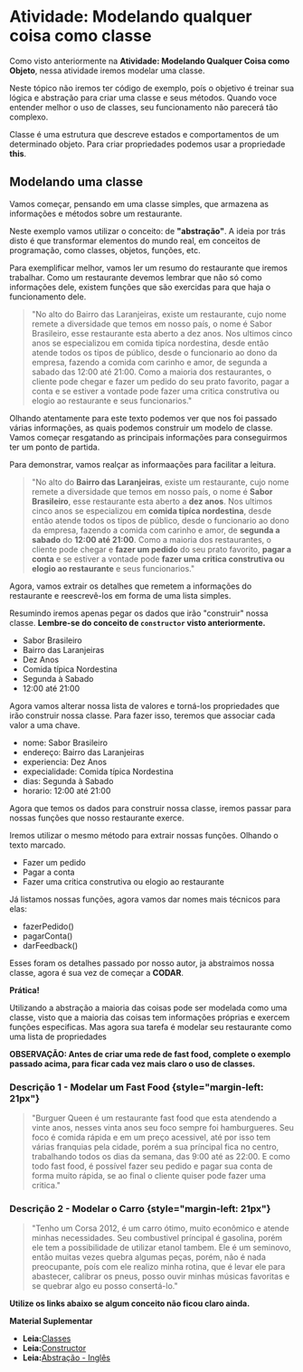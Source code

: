 Atividade: Modelando qualquer coisa como classe
===============================================

Como visto anteriormente na **Atividade: Modelando Qualquer Coisa como
Objeto**, nessa atividade iremos modelar uma classe.

Neste tópico não iremos ter código de exemplo, poís o objetivo é treinar
sua lógica e abstração para criar uma classe e seus métodos. Quando voce
entender melhor o uso de classes, seu funcionamento não parecerá tão
complexo.

Classe é uma estrutura que descreve estados e comportamentos de um
determinado objeto. Para criar propriedades podemos usar a propriedade
**this**.

Modelando uma classe
--------------------

Vamos começar, pensando em uma classe simples, que armazena as
informações e métodos sobre um restaurante.

Neste exemplo vamos utilizar o conceito: de **"abstração"**. A ideia por
trás disto é que transformar elementos do mundo real, em conceitos de
programação, como classes, objetos, funções, etc.

Para exemplificar melhor, vamos ler um resumo do restaurante que iremos
trabalhar. Como um restaurante devemos lembrar que não só como
informações dele, existem funções que são exercidas para que haja o
funcionamento dele.

> "No alto do Bairro das Laranjeiras, existe um restaurante, cujo nome
> remete a diversidade que temos em nosso país, o nome é Sabor
> Brasileiro, esse restaurante esta aberto a dez anos. Nos ultimos cinco
> anos se especializou em comida tipíca nordestina, desde então atende
> todos os tipos de público, desde o funcionario ao dono da empresa,
> fazendo a comida com carinho e amor, de segunda a sabado das 12:00 até
> 21:00. Como a maioria dos restaurantes, o cliente pode chegar e fazer
> um pedido do seu prato favorito, pagar a conta e se estiver a vontade
> pode fazer uma critica construtiva ou elogio ao restaurante e seus
> funcionarios."

Olhando atentamente para este texto podemos ver que nos foi passado
várias informações, as quais podemos construir um modelo de classe.
Vamos começar resgatando as principais informações para conseguirmos ter
um ponto de partida.

Para demonstrar, vamos realçar as informaações para facilitar a leitura.

> "No alto do **Bairro das Laranjeiras**, existe um restaurante, cujo
> nome remete a diversidade que temos em nosso país, o nome é **Sabor
> Brasileiro**, esse restaurante esta aberto a **dez anos**. Nos ultimos
> cinco anos se especializou em **comida tipíca nordestina**, desde
> então atende todos os tipos de público, desde o funcionario ao dono da
> empresa, fazendo a comida com carinho e amor, de **segunda a sabado**
> do **12:00 até 21:00**. Como a maioria dos restaurantes, o cliente
> pode chegar e **fazer um pedido** do seu prato favorito, **pagar a
> conta** e se estiver a vontade pode **fazer uma critica construtiva ou
> elogio ao restaurante** e seus funcionarios."

Agora, vamos extrair os detalhes que remetem a informações do
restaurante e reescrevê-los em forma de uma lista simples.

Resumindo iremos apenas pegar os dados que irão "construir" nossa
classe. **Lembre-se do conceito de `constructor` visto anteriormente.**

-   Sabor Brasileiro
-   Bairro das Laranjeiras
-   Dez Anos
-   Comida típica Nordestina
-   Segunda à Sabado
-   12:00 até 21:00

Agora vamos alterar nossa lista de valores e torná-los propriedades que
irão construir nossa classe. Para fazer isso, teremos que associar cada
valor a uma chave.

-   nome: Sabor Brasileiro
-   endereço: Bairro das Laranjeiras
-   experiencia: Dez Anos
-   expecialidade: Comida típica Nordestina
-   dias: Segunda à Sabado
-   horario: 12:00 até 21:00

Agora que temos os dados para construir nossa classe, iremos passar para
nossas funções que nosso restaurante exerce.

Iremos utilizar o mesmo método para extrair nossas funções. Olhando o
texto marcado.

-   Fazer um pedido
-   Pagar a conta
-   Fazer uma critica construtiva ou elogio ao restaurante

Já listamos nossas funções, agora vamos dar nomes mais técnicos para
elas:

-   fazerPedido()
-   pagarConta()
-   darFeedback()

Esses foram os detalhes passado por nosso autor, ja abstraimos nossa
classe, agora é sua vez de começar a **CODAR**.

**Prática!**

Utilizando a abstração a maioria das coisas pode ser modelada como uma
classe, visto que a maioria das coisas tem informações próprias e
exercem funções especificas. Mas agora sua tarefa é modelar seu
restaurante como uma lista de propriedades

**OBSERVAÇÃO: Antes de criar uma rede de fast food, complete o exemplo
passado acima, para ficar cada vez mais claro o uso de classes.**

### Descrição 1 - Modelar um Fast Food {style="margin-left: 21px"}

> "Burguer Queen é um restaurante fast food que esta atendendo a vinte
> anos, nesses vinta anos seu foco sempre foi hamburgueres. Seu foco é
> comida rápida e em um preço acessivel, até por isso tem várias
> franquias pela cidade, porém a sua príncipal fica no centro,
> trabalhando todos os dias da semana, das 9:00 até as 22:00. E como
> todo fast food, é possível fazer seu pedido e pagar sua conta de forma
> muito rápida, se ao final o cliente quiser pode fazer uma critica."

### Descrição 2 - Modelar o Carro {style="margin-left: 21px"}

> "Tenho um Corsa 2012, é um carro ótimo, muito econômico e atende
> minhas necessidades. Seu combustivel príncipal é gasolina, porém ele
> tem a possibilidade de utilizar etanol tambem. Ele é um seminovo,
> então muitas vezes quebra algumas peças, porém, não é nada
> preocupante, poís com ele realizo minha rotina, que é levar ele para
> abastecer, calibrar os pneus, posso ouvir minhas músicas favoritas e
> se quebrar algo eu posso consertá-lo."

**Utilize os links abaixo se algum conceito não ficou claro ainda.**

**Material Suplementar**

-   **Leia:**[Classes](https://developer.mozilla.org/pt-BR/docs/Web/JavaScript/Reference/Classes)
-   **Leia:**[Constructor](https://developer.mozilla.org/pt-BR/docs/Web/JavaScript/Reference/Classes/constructor)
-   **Leia:**[Abstração -
    Inglês](https://developer.mozilla.org/en-US/docs/Glossary/Abstraction)

